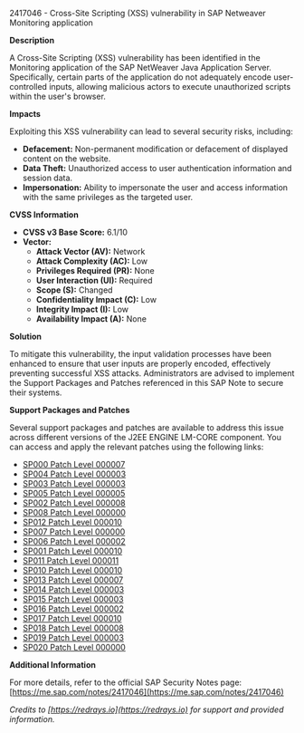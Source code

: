 2417046 - Cross-Site Scripting (XSS) vulnerability in SAP Netweaver Monitoring application

**Description**

A Cross-Site Scripting (XSS) vulnerability has been identified in the Monitoring application of the SAP NetWeaver Java Application Server. Specifically, certain parts of the application do not adequately encode user-controlled inputs, allowing malicious actors to execute unauthorized scripts within the user's browser.

**Impacts**

Exploiting this XSS vulnerability can lead to several security risks, including:

- **Defacement:** Non-permanent modification or defacement of displayed content on the website.
- **Data Theft:** Unauthorized access to user authentication information and session data.
- **Impersonation:** Ability to impersonate the user and access information with the same privileges as the targeted user.

**CVSS Information**

- **CVSS v3 Base Score:** 6.1/10
- **Vector:** 
  - **Attack Vector (AV):** Network
  - **Attack Complexity (AC):** Low
  - **Privileges Required (PR):** None
  - **User Interaction (UI):** Required
  - **Scope (S):** Changed
  - **Confidentiality Impact (C):** Low
  - **Integrity Impact (I):** Low
  - **Availability Impact (A):** None

**Solution**

To mitigate this vulnerability, the input validation processes have been enhanced to ensure that user inputs are properly encoded, effectively preventing successful XSS attacks. Administrators are advised to implement the Support Packages and Patches referenced in this SAP Note to secure their systems.

**Support Packages and Patches**

Several support packages and patches are available to address this issue across different versions of the J2EE ENGINE LM-CORE component. You can access and apply the relevant patches using the following links:

- [SP000 Patch Level 000007](https://userapps.support.sap.com/sap/support/swdc/notes?cvnr=73554900100200001230&support_package=SP000&patch_level=000007)
- [SP004 Patch Level 000003](https://userapps.support.sap.com/sap/support/swdc/notes?cvnr=73554900100200001230&support_package=SP004&patch_level=000003)
- [SP003 Patch Level 000003](https://userapps.support.sap.com/sap/support/swdc/notes?cvnr=73554900100200001230&support_package=SP003&patch_level=000003)
- [SP005 Patch Level 000005](https://userapps.support.sap.com/sap/support/swdc/notes?cvnr=73554900100200001230&support_package=SP005&patch_level=000005)
- [SP002 Patch Level 000008](https://userapps.support.sap.com/sap/support/swdc/notes?cvnr=73554900100200001230&support_package=SP002&patch_level=000008)
- [SP008 Patch Level 000000](https://userapps.support.sap.com/sap/support/swdc/notes?cvnr=73554900100200001230&support_package=SP008&patch_level=000000)
- [SP012 Patch Level 000010](https://userapps.support.sap.com/sap/support/swdc/notes?cvnr=67838200100200019682&support_package=SP012&patch_level=000010)
- [SP007 Patch Level 000000](https://userapps.support.sap.com/sap/support/swdc/notes?cvnr=73554900100200001230&support_package=SP007&patch_level=000000)
- [SP006 Patch Level 000002](https://userapps.support.sap.com/sap/support/swdc/notes?cvnr=73554900100200001230&support_package=SP006&patch_level=000002)
- [SP001 Patch Level 000010](https://userapps.support.sap.com/sap/support/swdc/notes?cvnr=73554900100200001230&support_package=SP001&patch_level=000010)
- [SP011 Patch Level 000011](https://userapps.support.sap.com/sap/support/swdc/notes?cvnr=67838200100200019682&support_package=SP011&patch_level=000011)
- [SP010 Patch Level 000010](https://userapps.support.sap.com/sap/support/swdc/notes?cvnr=67838200100200019682&support_package=SP010&patch_level=000010)
- [SP013 Patch Level 000007](https://userapps.support.sap.com/sap/support/swdc/notes?cvnr=01200615320200014920&support_package=SP013&patch_level=000007)
- [SP014 Patch Level 000003](https://userapps.support.sap.com/sap/support/swdc/notes?cvnr=67838200100200019682&support_package=SP014&patch_level=000003)
- [SP015 Patch Level 000003](https://userapps.support.sap.com/sap/support/swdc/notes?cvnr=01200615320200014920&support_package=SP015&patch_level=000003)
- [SP016 Patch Level 000002](https://userapps.support.sap.com/sap/support/swdc/notes?cvnr=01200615320200014920&support_package=SP016&patch_level=000002)
- [SP017 Patch Level 000010](https://userapps.support.sap.com/sap/support/swdc/notes?cvnr=01200314690200014365&support_package=SP017&patch_level=000010)
- [SP018 Patch Level 000008](https://userapps.support.sap.com/sap/support/swdc/notes?cvnr=01200314690200014365&support_package=SP018&patch_level=000008)
- [SP019 Patch Level 000003](https://userapps.support.sap.com/sap/support/swdc/notes?cvnr=01200314690200014365&support_package=SP019&patch_level=000003)
- [SP020 Patch Level 000000](https://userapps.support.sap.com/sap/support/swdc/notes?cvnr=01200314690200014365&support_package=SP020&patch_level=000000)

**Additional Information**

For more details, refer to the official SAP Security Notes page: [https://me.sap.com/notes/2417046](https://me.sap.com/notes/2417046)

*Credits to [https://redrays.io](https://redrays.io) for support and provided information.*